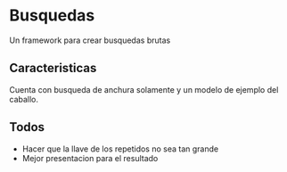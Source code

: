 # Busquedas
Un framework para crear busquedas brutas

## Caracteristicas
Cuenta con busqueda de anchura solamente y un modelo de ejemplo del caballo.

## Todos
* Hacer que la llave de los repetidos no sea tan grande
* Mejor presentacion para el resultado
